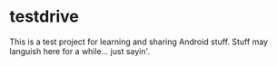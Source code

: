 testdrive
=========
This is a test project for learning and sharing Android stuff.  Stuff may languish here for a while... just sayin'.
